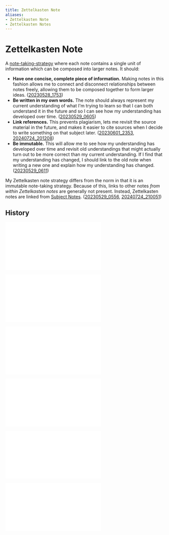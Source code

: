 ```yaml
---
title: Zettelkasten Note
aliases:
- Zettelkasten Note
- Zettelkasten Notes
---
```


# Zettelkasten Note

A [note-taking-strategy](note-taking-strategy.md) where each note contains a single unit of information which can be composed into larger notes. It should:

* **Have one concise, complete piece of information.** Making notes in this fashion allows me to connect and disconnect relationships between notes freely, allowing them to be composed together to form larger ideas. ([20230528_1753](../entries/20230528_1753.md))
* **Be written in my own words.** The note should always represent my current understanding of what I'm trying to learn so that I can both understand it in the future and so I can see how my understanding has developed over time. ([20230529_0605](../entries/20230529_0605.md))
* **Link references.** This prevents plagiarism, lets me revisit the source material in the future, and makes it easier to cite sources when I decide to write something on that subject later. ([20230601_2353](../entries/20230601_2353.md), [20240724_201208](../entries/20240724_201208.md))
* **Be immutable.** This will allow me to see how my understanding has developed over time and revisit old understandings that might actually turn out to be more correct than my current understanding. If I find that my understanding has changed, I should link to the old note when writing a new one and explain how my understanding has changed. ([20230529_0611](../entries/20230529_0611.md))

My Zettelkasten note strategy differs from the norm in that it is an immutable note-taking strategy. Because of this, links to other notes _from within Zettelkasten notes_ are generally not present. Instead, Zettelkasten notes are linked from [Subject Notes](subject-note.md). ([20230529_0556](../entries/20230529_0556.md), [20240724_210051](../entries/20240724_210051.md))

## History

![20230528_0429](../entries/20230528_0429.md)

![20230529_0628](../entries/20230529_0628.md)

![20230603_1656](../entries/20230603_1656.md)

![20230603_2133](../entries/20230603_2133.md)

![20230806_0215](../entries/20230806_0215.md)

![20240724_200049](../entries/20240724_200049.md)
